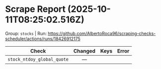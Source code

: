 # Scrape Report (2025-10-11T08:25:02.516Z)

Group: `stocks`  |  Run: https://github.com/AlbertoRoca96/scraping-checks-scheduler/actions/runs/18426912175

| Check | Changed | Keys | Error |
|---|:---:|:--|:--|
| `stock_ntdoy_global_quote` | — |  |  |
